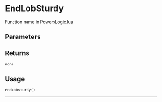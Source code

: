 # EndLobSturdy

Function name in PowersLogic.lua

## Parameters

## Returns

`none`

## Usage

```lua
EndLobSturdy()
```

---
